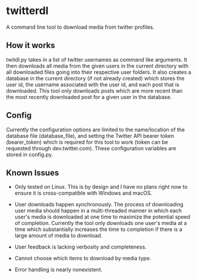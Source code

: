 # twitterdl
A command line tool to download media from twitter profiles.

## How it works
twitdl.py takes in a list of twitter usernames as command like arguments. It then downloads all media from the given users in the current directory with all downloaded files going into their respective user folders. It also creates a database in the current directory (if not already created) which stores the user id, the username associated with the user id, and each post that is downloaded. This tool only downloads posts which are more recent than the most recently downloaded post for a given user in the database.

## Config
Currently the configuration options are limited to the name/location of the database file (database_file), and setting the Twitter API bearer token (bearer_token) which is required for this tool to work (token can be requested through dev.twitter.com). These configuration variables are stored in config.py.

## Known Issues
- Only tested on Linux. This is by design and I have no plans right now to ensure it is cross-compatible with Windows and macOS.

- User downloads happen synchronously.
The process of downloading user media should happen in a multi-threaded manner in which each user's media is downloaded at one time to maximize the potential speed of completion. Currently the tool only downloads one user's media at a time which substantially increases the time to completion if there is a large amount of media to download.

- User feedback is lacking verbosity and completeness.

- Cannot choose which items to download by media type.

- Error handling is nearly nonexistent.
